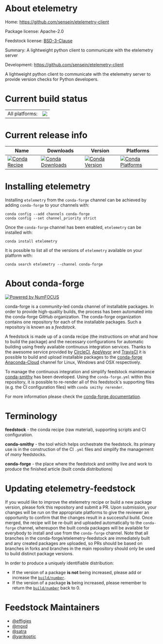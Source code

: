 About etelemetry
================

Home: https://github.com/sensein/etelemetry-client

Package license: Apache-2.0

Feedstock license: [BSD-3-Clause](https://github.com/conda-forge/etelemetry-feedstock/blob/main/LICENSE.txt)

Summary: A lightweight python client to communicate with the etelemetry server

Development: https://github.com/sensein/etelemetry-client

A lightweight python client to communicate with the etelemetry server
to provide version checks for Python developers.


Current build status
====================


<table><tr><td>All platforms:</td>
    <td>
      <a href="https://dev.azure.com/conda-forge/feedstock-builds/_build/latest?definitionId=7913&branchName=main">
        <img src="https://dev.azure.com/conda-forge/feedstock-builds/_apis/build/status/etelemetry-feedstock?branchName=main">
      </a>
    </td>
  </tr>
</table>

Current release info
====================

| Name | Downloads | Version | Platforms |
| --- | --- | --- | --- |
| [![Conda Recipe](https://img.shields.io/badge/recipe-etelemetry-green.svg)](https://anaconda.org/conda-forge/etelemetry) | [![Conda Downloads](https://img.shields.io/conda/dn/conda-forge/etelemetry.svg)](https://anaconda.org/conda-forge/etelemetry) | [![Conda Version](https://img.shields.io/conda/vn/conda-forge/etelemetry.svg)](https://anaconda.org/conda-forge/etelemetry) | [![Conda Platforms](https://img.shields.io/conda/pn/conda-forge/etelemetry.svg)](https://anaconda.org/conda-forge/etelemetry) |

Installing etelemetry
=====================

Installing `etelemetry` from the `conda-forge` channel can be achieved by adding `conda-forge` to your channels with:

```
conda config --add channels conda-forge
conda config --set channel_priority strict
```

Once the `conda-forge` channel has been enabled, `etelemetry` can be installed with:

```
conda install etelemetry
```

It is possible to list all of the versions of `etelemetry` available on your platform with:

```
conda search etelemetry --channel conda-forge
```


About conda-forge
=================

[![Powered by
NumFOCUS](https://img.shields.io/badge/powered%20by-NumFOCUS-orange.svg?style=flat&colorA=E1523D&colorB=007D8A)](https://numfocus.org)

conda-forge is a community-led conda channel of installable packages.
In order to provide high-quality builds, the process has been automated into the
conda-forge GitHub organization. The conda-forge organization contains one repository
for each of the installable packages. Such a repository is known as a *feedstock*.

A feedstock is made up of a conda recipe (the instructions on what and how to build
the package) and the necessary configurations for automatic building using freely
available continuous integration services. Thanks to the awesome service provided by
[CircleCI](https://circleci.com/), [AppVeyor](https://www.appveyor.com/)
and [TravisCI](https://travis-ci.com/) it is possible to build and upload installable
packages to the [conda-forge](https://anaconda.org/conda-forge)
[Anaconda-Cloud](https://anaconda.org/) channel for Linux, Windows and OSX respectively.

To manage the continuous integration and simplify feedstock maintenance
[conda-smithy](https://github.com/conda-forge/conda-smithy) has been developed.
Using the ``conda-forge.yml`` within this repository, it is possible to re-render all of
this feedstock's supporting files (e.g. the CI configuration files) with ``conda smithy rerender``.

For more information please check the [conda-forge documentation](https://conda-forge.org/docs/).

Terminology
===========

**feedstock** - the conda recipe (raw material), supporting scripts and CI configuration.

**conda-smithy** - the tool which helps orchestrate the feedstock.
                   Its primary use is in the construction of the CI ``.yml`` files
                   and simplify the management of *many* feedstocks.

**conda-forge** - the place where the feedstock and smithy live and work to
                  produce the finished article (built conda distributions)


Updating etelemetry-feedstock
=============================

If you would like to improve the etelemetry recipe or build a new
package version, please fork this repository and submit a PR. Upon submission,
your changes will be run on the appropriate platforms to give the reviewer an
opportunity to confirm that the changes result in a successful build. Once
merged, the recipe will be re-built and uploaded automatically to the
`conda-forge` channel, whereupon the built conda packages will be available for
everybody to install and use from the `conda-forge` channel.
Note that all branches in the conda-forge/etelemetry-feedstock are
immediately built and any created packages are uploaded, so PRs should be based
on branches in forks and branches in the main repository should only be used to
build distinct package versions.

In order to produce a uniquely identifiable distribution:
 * If the version of a package **is not** being increased, please add or increase
   the [``build/number``](https://docs.conda.io/projects/conda-build/en/latest/resources/define-metadata.html#build-number-and-string).
 * If the version of a package **is** being increased, please remember to return
   the [``build/number``](https://docs.conda.io/projects/conda-build/en/latest/resources/define-metadata.html#build-number-and-string)
   back to 0.

Feedstock Maintainers
=====================

* [@effigies](https://github.com/effigies/)
* [@mgxd](https://github.com/mgxd/)
* [@satra](https://github.com/satra/)
* [@yarikoptic](https://github.com/yarikoptic/)

